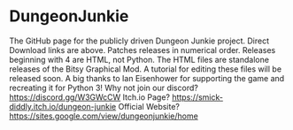 # DungeonJunkie
The GitHub page for the publicly driven Dungeon Junkie project. Direct Download links are above. Patches releases in numerical order. Releases beginning with 4 are HTML, not Python. The HTML files are standalone releases of the Bitsy Graphical Mod. A tutorial for editing these files will be released soon.
A big thanks to Ian Eisenhower for supporting the game and recreating it for Python 3!
Why not join our discord? https://discord.gg/W3GWcCW
Itch.io Page? https://smick-diddly.itch.io/dungeon-junkie
Official Website? https://sites.google.com/view/dungeonjunkie/home
